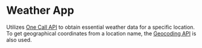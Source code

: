 # Weather App

Utilizes [One Call API](https://openweathermap.org/api/one-call-api) to obtain essential weather data for a specific location. To get geographical coordinates from a location name, the [Geocoding API](https://openweathermap.org/api/geocoding-api) is also used.

